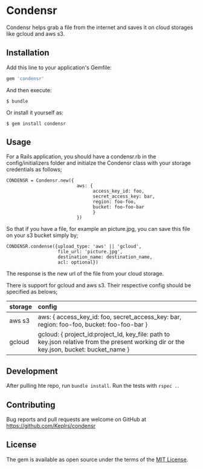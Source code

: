 # Condensr

Condensr helps grab a file from the internet and saves it on cloud storages like gcloud and aws s3.

## Installation

Add this line to your application's Gemfile:

```ruby
gem 'condensr'
```

And then execute:

    $ bundle

Or install it yourself as:

    $ gem install condensr

## Usage

For a Rails application, you should have a condensr.rb in the config/initializers folder and initialze the Condensr class with your storage credentials as follows;
```
CONDENSR = Condensr.new({
                          aws: {
                                access_key_id: foo,
                                secret_access_key: bar,
                                region: foo-foo,
                                bucket: foo-foo-bar
                                }
                          })
```

So that if you have a file, for example an picture.jpg, you can save this file on your s3 bucket simply by;

```
CONDENSR.condense({upload_type: 'aws' || 'gcloud',
                   file_url: 'picture.jpg',
                   destination_name: destination_name,
                   acl: optional})
```

The response is the new url of the file from your cloud storage.

There is support for gcloud and aws s3. Their respective config should be specified as belows;

| storage | config |
|:--------|:-------|
| aws s3  |    aws: { access_key_id: foo, secret_access_key: bar, region: foo-foo, bucket: foo-foo-bar } |
| gcloud  |    gcloud: { project_id:project_Id,  key_file: path to key.json relative from the present working dir or the key.json, bucket: bucket_name } |

## Development

After pulling hte repo, run `bundle install`. Run the tests with `rspec .`.

## Contributing

Bug reports and pull requests are welcome on GitHub at https://github.com/Keplrs/condensr


## License

The gem is available as open source under the terms of the [MIT License](http://opensource.org/licenses/MIT).

